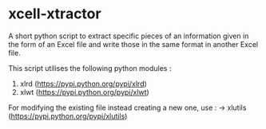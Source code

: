 xcell-xtractor
==============

A short python script to extract specific pieces of an information given in the form of an Excel file and write those in the same format in another Excel file.

This script utilises the following python modules : 
1. xlrd (https://pypi.python.org/pypi/xlrd)
2. xlwt (https://pypi.python.org/pypi/xlwt)
 
For modifying the existing file instead creating a new one, use : 
-> xlutils (https://pypi.python.org/pypi/xlutils)
